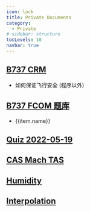 ```yaml
---
icon: lock
title: Private Documents
category:
  - Private
# sidebar: structure
tocLevels: 10
navbar: true
---
```


<script setup lang='ts'>
/**
 * 保留数字前后的"0"
 * @param num 传入的数字
 * @param frontLength 小数点前保留多少个0，如果数字位数大于frontLength，则不考虑
 * @param aftLength 小数点后保留多少个0，如果小数点后精度已高于aftLenth，则不考虑
 * @returns 整理后的数字
 */
function k0s(
    num: number | string = "",
    frontLength: number,
    aftLength: number = 0
  ): string {
    let finalArr: string[] = []; // 最终连起来的数组
    const isMinus = +num < 0; // 是否为负数
    if (isMinus) {
      finalArr.unshift("-"); //如果是负数，在开头加上"-"
    }
    let absValue = isMinus ? -num : num; // 转换为绝对值
    let splitted: string[] = (absValue + "").split(".");
    const { length: lenFront } = splitted[0];
    // -----处理小数点以前部分
    frontLength = ~~Math.abs(frontLength);
    if (lenFront < frontLength) {
      let _0sBeforeValue: string = Array.from({ length: frontLength - lenFront })
        .map(() => "0")
        .join("");
      finalArr.push(_0sBeforeValue);
    }
    finalArr.push(splitted[0]);
    // -----处理小数点以后部分
    aftLength = ~~Math.abs(aftLength);
    if (aftLength || splitted[1]) {
      finalArr.push("."); // 如果要求了小数点或者本身有小数点
      let afterStr = splitted[1] || ""; // 后面的部分
      finalArr.push(afterStr);
      let _0sAfterValue: string = Array.from({
        length: aftLength - afterStr.length,
      })
        .map(() => "0")
        .join(""); // 所补充的0
      finalArr.push(_0sAfterValue); // 加上所补充的0
    }
    return finalArr.join("");
}
const withFront =  "/aviation-docs/private/737-FCOM/"
const fcomList=[
    {
        name: "前言",
        href: withFront + "A-0.html"
    },
    {
        name: "极限",
        href:  withFront + "A-Limits.html"
    }
]
for(let i = 1; i <= 15; i++) {
    fcomList.push({
        name: `第 ${i} 章`,
        href: `${withFront}FCOM-${k0s(i, 2)}.html`
    })
}
</script>

## [B737 CRM](./737-CRM/README.md)

- 如何保证飞行安全 (程序以外)

## [B737 FCOM 题库](./737-FCOM/A-0.md)

<nav class="table-of-contents">
    <ul  v-for="(item, i ) in fcomList" :key="i">
        <li>
            <a aria-current="page" :href="item.href" class="router-link-active router-link-exact-active">
                 {{item.name}}
            </a>
        </li>
    </ul>
</nav>

## [Quiz 2022-05-19](./Quiz/2022-05-19/README.md)

## [CAS Mach TAS](./Airspeeds.md)

## [Humidity](./Humidity.md)

## [Interpolation](./Interpolation.md)

